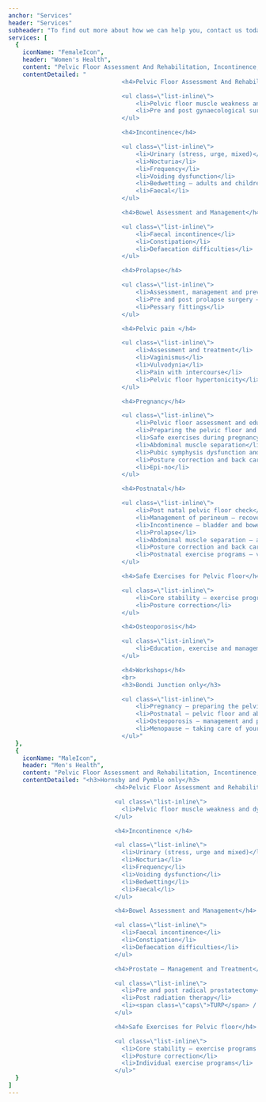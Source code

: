 ```yaml
---
anchor: "Services"
header: "Services"
subheader: "To find out more about how we can help you, contact us today"
services: [
  {
    iconName: "FemaleIcon",
    header: "Women's Health",
    content: "Pelvic Floor Assessment And Rehabilitation, Incontinence, Bowel Assessment and Management, Prolapse, Pelvic pain, Pregnancy, Postnatal, Safe Exercises for Pelvic Floor, Osteoporosis",
    contentDetailed: "
                              	<h4>Pelvic Floor Assessment And Rehabilitation</h4>

                              	<ul class=\"list-inline\">
                              		<li>Pelvic floor muscle weakness and dysfunction</li>
                              		<li>Pre and post gynaecological surgery</li>
                              	</ul>

                              	<h4>Incontinence</h4>

                              	<ul class=\"list-inline\">
                              		<li>Urinary (stress, urge, mixed)</li>
                              		<li>Nocturia</li>
                              		<li>Frequency</li>
                              		<li>Voiding dysfunction</li>
                              		<li>Bedwetting – adults and children</li>
                              		<li>Faecal</li>
                              	</ul>

                              	<h4>Bowel Assessment and Management</h4>

                              	<ul class=\"list-inline\">
                              		<li>Faecal incontinence</li>
                              		<li>Constipation</li>
                              		<li>Defaecation difficulties</li>
                              	</ul>

                              	<h4>Prolapse</h4>

                              	<ul class=\"list-inline\">
                              		<li>Assessment, management and prevention</li>
                              		<li>Pre and post prolapse surgery – recovery programs</li>
                              		<li>Pessary fittings</li>
                              	</ul>

                              	<h4>Pelvic pain </h4>

                              	<ul class=\"list-inline\">
                              		<li>Assessment and treatment</li>
                              		<li>Vaginismus</li>
                              		<li>Vulvodynia</li>
                              		<li>Pain with intercourse</li>
                              		<li>Pelvic floor hypertonicity</li>
                              	</ul>

                              	<h4>Pregnancy</h4>

                              	<ul class=\"list-inline\">
                              		<li>Pelvic floor assessment and education</li>
                              		<li>Preparing the pelvic floor and perineum for birth</li>
                              		<li>Safe exercises during pregnancy</li>
                              		<li>Abdominal muscle separation</li>
                              		<li>Pubic symphysis dysfunction and sacroiliac joint pain</li>
                              		<li>Posture correction and back care</li>
                              		<li>Epi-no</li>
                              	</ul>

                              	<h4>Postnatal</h4>

                              	<ul class=\"list-inline\">
                              		<li>Post natal pelvic floor check</li>
                              		<li>Management of perineum – recovery program</li>
                              		<li>Incontinence – bladder and bowel</li>
                              		<li>Prolapse</li>
                              		<li>Abdominal muscle separation – assessment and management</li>
                              		<li>Posture correction and back care</li>
                              		<li>Postnatal exercise programs – vaginal/caesarian births</li>
                              	</ul>

                              	<h4>Safe Exercises for Pelvic Floor</h4>

                              	<ul class=\"list-inline\">
                              		<li>Core stability – exercise programs for home and gym</li>
                              		<li>Posture correction</li>
                              	</ul>

                              	<h4>Osteoporosis</h4>

                              	<ul class=\"list-inline\">
                              		<li>Education, exercise and management</li>
                              	</ul>

                              	<h4>Workshops</h4>
                                <br>
                              	<h3>Bondi Junction only</h3>

                              	<ul class=\"list-inline\">
                              		<li>Pregnancy – preparing the pelvic floor and perineum for birth</li>
                              		<li>Postnatal – pelvic floor and abdominal muscle recovery</li>
                              		<li>Osteoporosis – management and prevention</li>
                              		<li>Menopause – taking care of your pelvic floor, education and exercise</li>
                              	</ul>"
  },
  {
    iconName: "MaleIcon",
    header: "Men's Health",
    content: "Pelvic Floor Assessment and Rehabilitation, Incontinence, Bowel Assessment and Management, Prostate – Management and Treatment, Safe Exercises for Pelvic floor",
    contentDetailed: "<h3>Hornsby and Pymble only</h3>
                              <h4>Pelvic Floor Assessment and Rehabilitation</h4>

                              <ul class=\"list-inline\">
                                <li>Pelvic floor muscle weakness and dysfunction</li>
                              </ul>

                              <h4>Incontinence </h4>

                              <ul class=\"list-inline\">
                                <li>Urinary (stress, urge and mixed)</li>
                                <li>Nocturia</li>
                                <li>Frequency</li>
                                <li>Voiding dysfunction</li>
                                <li>Bedwetting</li>
                                <li>Faecal</li>
                              </ul>

                              <h4>Bowel Assessment and Management</h4>

                              <ul class=\"list-inline\">
                                <li>Faecal incontinence</li>
                                <li>Constipation</li>
                                <li>Defaecation difficulties</li>
                              </ul>

                              <h4>Prostate – Management and Treatment</h4>

                              <ul class=\"list-inline\">
                                <li>Pre and post radical prostatectomy</li>
                                <li>Post radiation therapy</li>
                                <li><span class=\"caps\">TURP</span> / Green laser surgery for <span class=\"caps\">BPH</span></li>
                              </ul>

                              <h4>Safe Exercises for Pelvic floor</h4>

                              <ul class=\"list-inline\">
                                <li>Core stability – exercise programs for home and gym</li>
                                <li>Posture correction</li>
                                <li>Individual exercise programs</li>
                              </ul>"
  }
]
---
```

